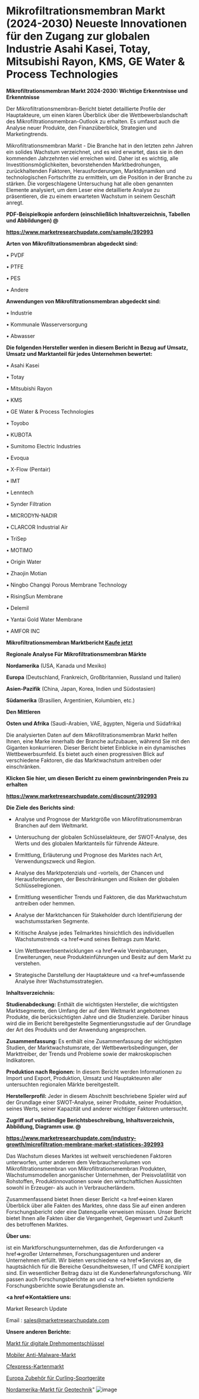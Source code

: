 # Mikrofiltrationsmembran Markt (2024-2030) Neueste Innovationen für den Zugang zur globalen Industrie Asahi Kasei, Totay, Mitsubishi Rayon, KMS, GE Water & Process Technologies

<strong>Mikrofiltrationsmembran Markt 2024-2030: Wichtige Erkenntnisse und Erkenntnisse</strong>

Der Mikrofiltrationsmembran-Bericht bietet detaillierte Profile der Hauptakteure, um einen klaren Überblick über die Wettbewerbslandschaft des Mikrofiltrationsmembran-Outlook zu erhalten. Es umfasst auch die Analyse neuer Produkte, den Finanzüberblick, Strategien und Marketingtrends.

Mikrofiltrationsmembran Markt - Die Branche hat in den letzten zehn Jahren ein solides Wachstum verzeichnet, und es wird erwartet, dass sie in den kommenden Jahrzehnten viel erreichen wird. Daher ist es wichtig, alle Investitionsmöglichkeiten, bevorstehenden Marktbedrohungen, zurückhaltenden Faktoren, Herausforderungen, Marktdynamiken und technologischen Fortschritte zu ermitteln, um die Position in der Branche zu stärken. Die vorgeschlagene Untersuchung hat alle oben genannten Elemente analysiert, um dem Leser eine detaillierte Analyse zu präsentieren, die zu einem erwarteten Wachstum in seinem Geschäft anregt.



<strong><b>PDF-Beispielkopie anfordern (einschließlich Inhaltsverzeichnis, Tabellen und Abbildungen) @ </b></strong>

<strong><a href=https://www.marketresearchupdate.com/sample/392993>

<strong>https://www.marketresearchupdate.com/sample/392993</u></a></strong></strong>



<strong>Arten von Mikrofiltrationsmembran abgedeckt sind:</strong>

• PVDF

• PTFE

• PES

• Andere



<strong>Anwendungen von Mikrofiltrationsmembran abgedeckt sind:</strong>

• Industrie

• Kommunale Wasserversorgung

• Abwasser



<strong>Die folgenden Hersteller werden in diesem Bericht in Bezug auf Umsatz, Umsatz und Marktanteil für jedes Unternehmen bewertet:</strong>

• Asahi Kasei

• Totay

• Mitsubishi Rayon

• KMS

• GE Water & Process Technologies

• Toyobo

• KUBOTA

• Sumitomo Electric Industries

• Evoqua

• X-Flow (Pentair)

• IMT

• Lenntech

• Synder Filtration

• MICRODYN-NADIR

• CLARCOR Industrial Air

• TriSep

• MOTIMO

• Origin Water

• Zhaojin Motian

• Ningbo Changqi Porous Membrane Technology

• RisingSun Membrane

• Delemil

• Yantai Gold Water Membrane

• AMFOR INC



<strong>Mikrofiltrationsmembran Marktbericht <a href=https://www.marketresearchupdate.com/buynow/392993>Kaufe jetzt</a></strong>



<strong>Regionale Analyse Für Mikrofiltrationsmembran Märkte</strong>



<strong>Nordamerika</strong> (USA, Kanada und Mexiko)



<strong>Europa</strong> (Deutschland, Frankreich, Großbritannien, Russland und Italien)



<strong>Asien-Pazifik</strong> (China, Japan, Korea, Indien und Südostasien)



<strong>Südamerika</strong> (Brasilien, Argentinien, Kolumbien, etc.)



<strong>Den Mittleren</strong> 

<strong>Osten und Afrika</strong> (Saudi-Arabien, VAE, ägypten, Nigeria und Südafrika)

Die analysierten Daten auf dem Mikrofiltrationsmembran Markt helfen Ihnen, eine Marke innerhalb der Branche aufzubauen, während Sie mit den Giganten konkurrieren. Dieser Bericht bietet Einblicke in ein dynamisches Wettbewerbsumfeld. Es bietet auch einen progressiven Blick auf verschiedene Faktoren, die das Marktwachstum antreiben oder einschränken.



<strong>Klicken Sie hier, um diesen Bericht zu einem gewinnbringenden Preis zu erhalten
</strong>

<strong><a href=https://www.marketresearchupdate.com/discount/392993>https://www.marketresearchupdate.com/discount/392993</b></u></strong></a>



<strong>Die Ziele des Berichts sind:</strong>

- Analyse und Prognose der Marktgröße von Mikrofiltrationsmembran Branchen auf dem Weltmarkt.

- Untersuchung der globalen Schlüsselakteure, der SWOT-Analyse, des Werts und des globalen Marktanteils für führende Akteure.

- Ermittlung, Erläuterung und Prognose des Marktes nach Art, Verwendungszweck und Region.

- Analyse des Marktpotenzials und -vorteils, der Chancen und Herausforderungen, der Beschränkungen und Risiken der globalen Schlüsselregionen.

- Ermittlung wesentlicher Trends und Faktoren, die das Marktwachstum antreiben oder hemmen.

- Analyse der Marktchancen für Stakeholder durch Identifizierung der wachstumsstarken Segmente.

- Kritische Analyse jedes Teilmarktes hinsichtlich des individuellen Wachstumstrends <a href=>und</a> seines Beitrags zum Markt.

- Um Wettbewerbsentwicklungen <a href=>wie</a> Vereinbarungen, Erweiterungen, neue Produkteinführungen und Besitz auf dem Markt zu verstehen.

- Strategische Darstellung der Hauptakteure und <a href=>umfas</a>sende Analyse ihrer Wachstumsstrategien.



<strong>Inhaltsverzeichnis:</strong>



<strong>Studienabdeckung:</strong> Enthält die wichtigsten Hersteller, die wichtigsten Marktsegmente, den Umfang der auf dem Weltmarkt angebotenen Produkte, die berücksichtigten Jahre und die Studienziele. Darüber hinaus wird die im Bericht bereitgestellte Segmentierungsstudie auf der Grundlage der Art des Produkts und der Anwendung angesprochen.



<strong>Zusammenfassung:</strong> Es enthält eine Zusammenfassung der wichtigsten Studien, der Marktwachstumsrate, der Wettbewerbsbedingungen, der Markttreiber, der Trends und Probleme sowie der makroskopischen Indikatoren.



<strong>Produktion nach Regionen:</strong> In diesem Bericht werden Informationen zu Import und Export, Produktion, Umsatz und Hauptakteuren aller untersuchten regionalen Märkte bereitgestellt.



<strong>Herstellerprofil:</strong> Jeder in diesem Abschnitt beschriebene Spieler wird auf der Grundlage einer SWOT-Analyse, seiner Produkte, seiner Produktion, seines Werts, seiner Kapazität und anderer wichtiger Faktoren untersucht.



<strong><b>Zugriff auf vollständige Berichtsbeschreibung, Inhaltsverzeichnis, Abbildung, Diagramm usw. @ </b></strong>

<strong><a href=https://www.marketresearchupdate.com/industry-growth/microfiltration-membrane-market-statistices-392993>https://www.marketresearchupdate.com/industry-growth/microfiltration-membrane-market-statistices-392993</a></strong>

Das Wachstum dieses Marktes ist weltweit verschiedenen Faktoren unterworfen, unter anderem dem Verbrauchervolumen von Mikrofiltrationsmembran von Mikrofiltrationsmembran Produkten, Wachstumsmodellen anorganischer Unternehmen, der Preisvolatilität von Rohstoffen, Produktinnovationen sowie den wirtschaftlichen Aussichten sowohl in Erzeuger- als auch in Verbraucherländern.

Zusammenfassend bietet Ihnen dieser Bericht <a href=>einen</a> klaren Überblick über alle Fakten des Marktes, ohne dass Sie auf einen anderen Forschungsbericht oder eine Datenquelle verweisen müssen. Unser Bericht bietet Ihnen alle Fakten über die Vergangenheit, Gegenwart und Zukunft des betroffenen Marktes.



<strong>Über uns:</strong>

 ist ein Marktforschungsunternehmen, das die Anforderungen <a href=>großer</a> Unternehmen, Forschungsagenturen und anderer Unternehmen erfüllt. Wir bieten verschiedene <a href=>Services</a> an, die hauptsächlich für die Bereiche Gesundheitswesen, IT und CMFE konzipiert sind. Ein wesentlicher Beitrag dazu ist die Kundenerfahrungsforschung. Wir passen auch Forschungsberichte an und <a href=>bieten</a> syndizierte Forschungsberichte sowie Beratungsdienste an.



<strong><a href=>Kontaktiere uns:</a></strong>

Market Research Update

Email : sales@marketresearchupdate.com



<strong>Unsere anderen Berichte:</strong>

<a href=https://www.linkedin.com/pulse/digital-torque-wrench-market-latest-report>Markt für digitale Drehmomentschlüssel</a>

<a href=https://www.linkedin.com/pulse/mobile-anti-malware-market-2023-remarking-enormous>Mobiler Anti-Malware-Markt</a>

<a href=https://www.linkedin.com/pulse/cfexpress-card-market-analysis-segment-region>Cfexpress-Kartenmarkt</a>

<a href=https://www.linkedin.com/pulse/europe-curling-sports-equipment-accessories>Europa Zubehör für Curling-Sportgeräte</a>

<a href=https://www.linkedin.com/pulse/north-america-geotechnical-engineering-market-flxjf/>Nordamerika-Markt für Geotechnik</a>"
![image](https://github.com/Gayatrikarjule/Market-Analysis-360/assets/97346546/792d2ed5-860e-4abb-968e-816181d138bf)
